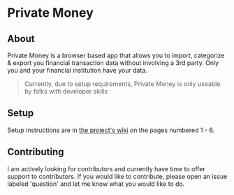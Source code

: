 # Private Money

## About

Private Money is a browser based app that allows you to import, categorize & export you financial transaction data without involving a 3rd party. Only you and your financial institution have your data.

> Currently, due to setup requirements, Private Money is only useable by folks with developer skills

## Setup

Setup instructions are in [the project's wiki](https://github.com/klequis/private-money-client/wiki) on the pages numbered 1 - 6.

## Contributing

I am actively looking for contributors and currently have time to offer support to contributors. If you would like to contribute, please open an issue labeled 'question' and let me know what you would like to do.

